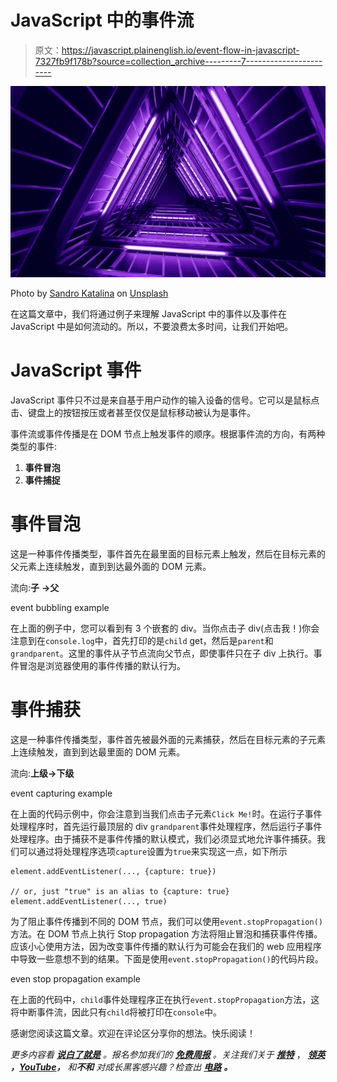 # JavaScript 中的事件流

> 原文：<https://javascript.plainenglish.io/event-flow-in-javascript-7327fb9f178b?source=collection_archive---------7----------------------->

![](img/32b9894e4b72ae103d15c2d6ca26c302.png)

Photo by [Sandro Katalina](https://unsplash.com/@sandrokatalina?utm_source=unsplash&utm_medium=referral&utm_content=creditCopyText) on [Unsplash](https://unsplash.com/s/photos/neon?utm_source=unsplash&utm_medium=referral&utm_content=creditCopyText)

在这篇文章中，我们将通过例子来理解 JavaScript 中的事件以及事件在 JavaScript 中是如何流动的。所以，不要浪费太多时间，让我们开始吧。

# JavaScript 事件

JavaScript 事件只不过是来自基于用户动作的输入设备的信号。它可以是鼠标点击、键盘上的按钮按压或者甚至仅仅是鼠标移动被认为是事件。

事件流或事件传播是在 DOM 节点上触发事件的顺序。根据事件流的方向，有两种类型的事件:

1.  **事件冒泡**
2.  **事件捕捉**

# 事件冒泡

这是一种事件传播类型，事件首先在最里面的目标元素上触发，然后在目标元素的父元素上连续触发，直到到达最外面的 DOM 元素。

流向:**子** **→父**

event bubbling example

在上面的例子中，您可以看到有 3 个嵌套的 div。当你点击子 div(点击我！)你会注意到在`console.log`中，首先打印的是`child` get，然后是`parent`和`grandparent`。这里的事件从子节点流向父节点，即使事件只在子 div 上执行。事件冒泡是浏览器使用的事件传播的默认行为。

# 事件捕获

这是一种事件传播类型，事件首先被最外面的元素捕获，然后在目标元素的子元素上连续触发，直到到达最里面的 DOM 元素。

流向:**上级→下级**

event capturing example

在上面的代码示例中，你会注意到当我们点击子元素`Click Me!`时。在运行子事件处理程序时，首先运行最顶层的 div `grandparent`事件处理程序，然后运行子事件处理程序。由于捕获不是事件传播的默认模式，我们必须显式地允许事件捕获。我们可以通过将处理程序选项`capture`设置为`true`来实现这一点，如下所示

```
element.addEventListener(..., {capture: true})

// or, just "true" is an alias to {capture: true}
element.addEventListener(..., true)
```

为了阻止事件传播到不同的 DOM 节点，我们可以使用`event.stopPropagation()`方法。在 DOM 节点上执行 Stop propagation 方法将阻止冒泡和捕获事件传播。应该小心使用方法，因为改变事件传播的默认行为可能会在我们的 web 应用程序中导致一些意想不到的结果。下面是使用`event.stopPropagation()`的代码片段。

even stop propagation example

在上面的代码中，`child`事件处理程序正在执行`event.stopPropagation`方法，这将中断事件流，因此只有`child`将被打印在`console`中。

感谢您阅读这篇文章。欢迎在评论区分享你的想法。快乐阅读！

*更多内容看* [***说白了就是***](https://plainenglish.io/) *。报名参加我们的* [***免费周报***](http://newsletter.plainenglish.io/) *。关注我们关于* [***推特***](https://twitter.com/inPlainEngHQ) ， [***领英***](https://www.linkedin.com/company/inplainenglish/) ***，***[***YouTube***](https://www.youtube.com/channel/UCtipWUghju290NWcn8jhyAw)***，*** *和****不和*** *对成长黑客感兴趣？检查出* [***电路***](https://circuit.ooo/) ***。***